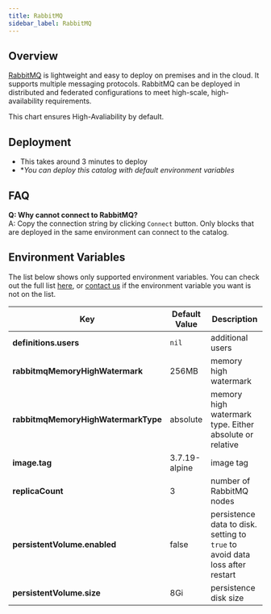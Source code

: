 ```yaml
---
title: RabbitMQ
sidebar_label: RabbitMQ
---
```


## Overview

[RabbitMQ](https://www.rabbitmq.com/) is lightweight and easy to deploy on premises and in the cloud. It supports multiple messaging protocols. RabbitMQ can be deployed in distributed and federated configurations to meet high-scale, high-availability requirements.

This chart ensures High-Avaliability by default.

## Deployment

- This takes around 3 minutes to deploy
- **You can deploy this catalog with default environment variables*

## FAQ

**Q: Why cannot connect to RabbitMQ?**  
A: Copy the connection string by clicking `Connect` button. Only blocks that are deployed in the same environment can connect to the catalog.

## Environment Variables

The list below shows only supported environment variables. You can check out the full list [here](https://github.com/kintohub/kinto-catalog/tree/master/rabbitmq#configuration), or [contact us](https://discord.gg/QVgqWuw) if the environment variable you want is not on the list.


| Key        | Default Value           | Description  |
| ---  | --- | --- |
| **definitions.users** |  `nil` | additional users |
| **rabbitmqMemoryHighWatermark** | 256MB |  memory high watermark |
| **rabbitmqMemoryHighWatermarkType** | absolute |  memory high watermark type. Either absolute or relative |
| **image.tag** |  3.7.19-alpine  |  image tag |
| **replicaCount** |  3  |  number of RabbitMQ nodes |
| **persistentVolume.enabled** |  false  |  persistence data to disk. setting to `true` to avoid data loss after restart |
| **persistentVolume.size** |  8Gi  |  persistence disk size |

